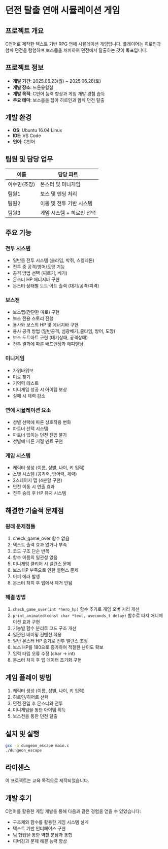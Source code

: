 # 던전 탈출 연애 시뮬레이션 게임

## 프로젝트 개요
C언어로 제작한 텍스트 기반 RPG 연애 시뮬레이션 게임입니다. 플레이어는 히로인과 함께 던전을 탐험하며 보스몹을 처치하여 던전에서 탈출하는 것이 목표입니다.

## 프로젝트 정보
- **개발 기간**: 2025.06.23(월) ~ 2025.06.28(토)
- **개발 장소**: 드론융합실
- **개발 목적**: C언어 능력 향상과 게임 개발 경험 습득
- **주요 테마**: 보스몹을 잡아 히로인과 함께 던전 탈출

## 개발 환경
- **OS**: Ubuntu 16.04 Linux
- **IDE**: VS Code
- **언어**: C언어

## 팀원 및 담당 업무
| 이름 | 담당 파트 |
|------|-----------|
| 이수민(조장) | 몬스터 및 미니게임 |
| 팀원1 | 보스 및 엔딩 처리 |
| 팀원2 | 이동 및 전투 기반 시스템 |
| 팀원3 | 게임 시스템 + 히로인 선택 |

## 주요 기능

### 전투 시스템
- 일반몹 전투 시스템 (슬라임, 박쥐, 스켈레톤)
- 전투 중 공격/방어/도망 기능
- 공격 방법 선택 (찌르기, 베기)
- 몬스터 HP 에너지바 구현
- 몬스터 상태별 도트 아트 출력 (대기/공격/피격)

### 보스전
- 보스맵(간단한 미로) 구현
- 보스 전용 스토리 진행
- 용사와 보스의 HP 및 에너지바 구현
- 용사 공격 방법 (일반공격, 섬광베기_쿨타임, 방어, 도망)
- 보스 도트아트 구현 (대기상태, 공격상태)
- 전투 결과에 따른 배드엔딩과 해피엔딩

### 미니게임
- 가위바위보
- 미로 찾기
- 기억력 테스트
- 미니게임 성공 시 아이템 보상
- 실패 시 체력 감소

### 연애 시뮬레이션 요소
- 성별 선택에 따른 상호작용 변화
- 파트너 선택 시스템
- 파트너 없이는 던전 진입 불가
- 성별에 따른 거절 멘트 구현

### 게임 시스템
- 캐릭터 생성 (이름, 성별, 나이, 키 입력)
- 스탯 시스템 (공격력, 방어력, 체력)
- 2스테이지 맵 (4분할 구현)
- 던전 이동 시 연출 효과
- 전투 승리 후 HP 유지 시스템

## 해결한 기술적 문제점

### 원래 문제점들
1. check_game_over 함수 없음
2. 텍스트 출력 효과 없거나 부족
3. 코드 구조 단순 반복
4. 함수 이름의 일관성 없음
5. 미니게임 클리어 시 밸런스 문제
6. 보스 HP 부족으로 인한 밸런스 문제
7. 버퍼 에러 발생
8. 몬스터 처치 후 맵에서 제거 안됨

### 해결 방법
1. `check_game_over(int *hero_hp)` 함수 추가로 게임 오버 처리 개선
2. `print_animated(const char *text, useconds_t delay)` 함수로 타자 애니메이션 효과 구현
3. 기능별 함수 분리로 코드 구조 개선
4. 일관된 네이밍 컨벤션 적용
5. 일반 몬스터 HP 증가로 전투 밸런스 조정
6. 보스 HP를 180으로 증가하여 적절한 난이도 확보
7. 입력 타입 오류 수정 (char → int)
8. 몬스터 처치 후 맵 데이터 초기화 구현

## 게임 플레이 방법
1. 캐릭터 생성 (이름, 성별, 나이, 키 입력)
2. 히로인/히어로 선택
3. 던전 진입 후 몬스터와 전투
4. 미니게임을 통한 아이템 획득
5. 보스전을 통한 던전 탈출

## 설치 및 실행
```bash
gcc -o dungeon_escape main.c
./dungeon_escape
```

## 라이센스
이 프로젝트는 교육 목적으로 제작되었습니다.

## 개발 후기
C언어를 활용한 게임 개발을 통해 다음과 같은 경험을 얻을 수 있었습니다:
- 구조체와 함수를 활용한 게임 시스템 설계
- 텍스트 기반 인터페이스 구현
- 팀 협업을 통한 역할 분담과 통합
- 디버깅과 문제 해결 능력 향상

